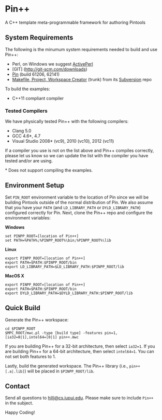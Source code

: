 Pin++
========

A C++ template meta-programmable framework for authoring Pintools

System Requirements
-------------------------

The following is the minumum system requirements needed to build and
use Pin++:

* Perl, on Windows we suggest [ActivePerl](http://www.activestate.com/activeperl)
* [GIT] (http://git-scm.com/downloads)
* [Pin](http://software.intel.com/en-us/articles/pintool) (build 61206, 62141) 
* [Makefile, Project, Workspace Creator](http://www.ociweb.com/products/mpc) (trunk) from its [Subversion](https://svn.dre.vanderbilt.edu/DOC/MPC/trunk) repo

To build the examples:

* C++11 compliant compiler

### Tested Compilers

We have physically tested Pin++ with the following compilers:

* Clang 5.0
* GCC 4.6*, 4.7
* Visual Studio 2008* (vc9), 2010 (vc10), 2012 (vc11)

If a compiler you use is not on the list above and Pin++ compiles
correctly, please let us know so we can update the list with the compiler
you have tested and/or are using.

\* Does not support compiling the examples.

Environment Setup
-------------------

Set ```PIN_ROOT``` environment variable to the location of Pin
since we will be building Pintools outside of the normal distribution 
of Pin. We also assume that you have your ```PATH``` (and ```LD_LIBRARY_PATH```
or ```DYLD_LIBRARY_PATH```) configured correctly for Pin. Next, clone the 
Pin++ repo and configure the environment variables:

**Windows**

    set PINPP_ROOT=[location of Pin++]
    set PATH=%PATH%;%PINPP_ROOT%\bin;%PINPP_ROOT%\lib

**Linux**

    export PINPP_ROOT=[location of Pin++]
    export PATH=$PATH:$PINPP_ROOT/bin
    export LD_LIBRARY_PATH=$LD_LIBRARY_PATH:$PINPP_ROOT/lib

**MacOS X**

    export PINPP_ROOT=[location of Pin++]
    export PATH=$PATH:$PINPP_ROOT/bin
    export DYLD_LIBRARY_PATH=$DYLD_LIBRARY_PATH:$PINPP_ROOT/lib

Quick Build
----------------

Generate the Pin++ workspace: 

    cd $PINPP_ROOT
    $MPC_ROOT/mwc.pl -type [build type] -features pin=1,[ia32=0|1],intel64=[0|1] pin++.mwc

If you are building Pin++ for a 32-bit architecture, then select 
```ia32=1```. If you are building Pin++ for a 64-bit architecture,
then select ```intel64=1```. You can not set both features to 1.

Lastly, build the generated workspace. The Pin++ library (i.e., ```pin++[.a|.lib]```) 
will be placed in ```$PINPP_ROOT/lib```.

Contact
-----------------

Send all questions to [hillj@cs.iupui.edu](mailto:hillj@cs.iupui.edu). Please make
sure to include ```Pin++``` in the subject.

Happy Coding!
